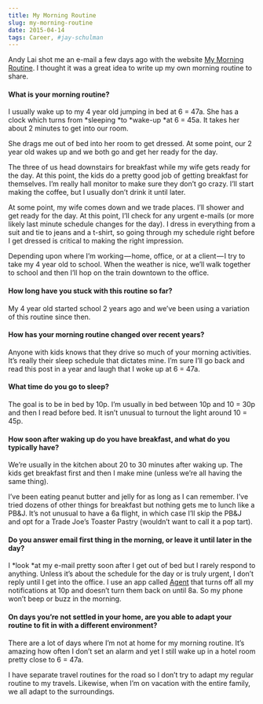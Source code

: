 ```yaml
---
title: My Morning Routine
slug: my-morning-routine
date: 2015-04-14
tags: Career, #jay-schulman
---
```


Andy Lai shot me an e-mail a few days ago with the website [My Morning Routine](http://www.mymorningroutine.com). I thought it was a great idea to write up my own morning routine to share.

#### What is your morning routine?

I usually wake up to my 4 year old jumping in bed at 6 = 47a. She has a clock which turns from *sleeping *to *wake-up *at 6 = 45a. It takes her about 2 minutes to get into our room.

She drags me out of bed into her room to get dressed. At some point, our 2 year old wakes up and we both go and get her ready for the day.

The three of us head downstairs for breakfast while my wife gets ready for the day. At this point, the kids do a pretty good job of getting breakfast for themselves. I’m really hall monitor to make sure they don’t go crazy. I’ll start making the coffee, but I usually don’t drink it until later.

At some point, my wife comes down and we trade places. I’ll shower and get ready for the day. At this point, I’ll check for any urgent e-mails (or more likely last minute schedule changes for the day). I dress in everything from a suit and tie to jeans and a t-shirt, so going through my schedule right before I get dressed is critical to making the right impression.

Depending upon where I’m working — home, office, or at a client — I try to take my 4 year old to school. When the weather is nice, we’ll walk together to school and then I’ll hop on the train downtown to the office.

#### How long have you stuck with this routine so far?

My 4 year old started school 2 years ago and we’ve been using a variation of this routine since then.

#### How has your morning routine changed over recent years?

Anyone with kids knows that they drive so much of your morning activities. It’s really their sleep schedule that dictates mine. I’m sure I’ll go back and read this post in a year and laugh that I woke up at 6 = 47a.

#### What time do you go to sleep?

The goal is to be in bed by 10p. I’m usually in bed between 10p and 10 = 30p and then I read before bed. It isn’t unusual to turnout the light around 10 = 45p.

#### How soon after waking up do you have breakfast, and what do you typically have?

We’re usually in the kitchen about 20 to 30 minutes after waking up. The kids get breakfast first and then I make mine (unless we’re all having the same thing).

I’ve been eating peanut butter and jelly for as long as I can remember. I’ve tried dozens of other things for breakfast but nothing gets me to lunch like a PB&J. It’s not unusual to have a 6a flight, in which case I’ll skip the PB&J and opt for a Trade Joe’s Toaster Pastry (wouldn’t want to call it a pop tart).

#### Do you answer email first thing in the morning, or leave it until later in the day?

I *look *at my e-mail pretty soon after I get out of bed but I rarely respond to anything. Unless it’s about the schedule for the day or is truly urgent, I don’t reply until I get into the office. I use an app called [Agent](http://tryagent.com/) that turns off all my notifications at 10p and doesn’t turn them back on until 8a. So my phone won’t beep or buzz in the morning.

#### On days you’re not settled in your home, are you able to adapt your routine to fit in with a different environment?

There are a lot of days where I’m not at home for my morning routine. It’s amazing how often I don’t set an alarm and yet I still wake up in a hotel room pretty close to 6 = 47a.

I have separate travel routines for the road so I don’t try to adapt my regular routine to my travels. Likewise, when I’m on vacation with the entire family, we all adapt to the surroundings.

